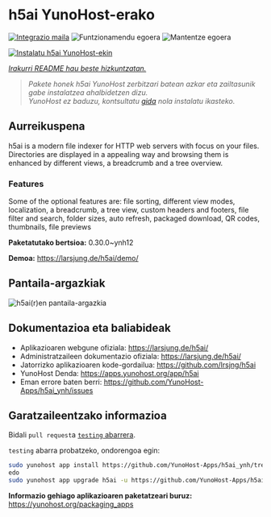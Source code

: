 <!--
Ohart ongi: README hau automatikoki sortu da <https://github.com/YunoHost/apps/tree/master/tools/readme_generator>ri esker
EZ editatu eskuz.
-->

# h5ai YunoHost-erako

[![Integrazio maila](https://dash.yunohost.org/integration/h5ai.svg)](https://ci-apps.yunohost.org/ci/apps/h5ai/) ![Funtzionamendu egoera](https://ci-apps.yunohost.org/ci/badges/h5ai.status.svg) ![Mantentze egoera](https://ci-apps.yunohost.org/ci/badges/h5ai.maintain.svg)

[![Instalatu h5ai YunoHost-ekin](https://install-app.yunohost.org/install-with-yunohost.svg)](https://install-app.yunohost.org/?app=h5ai)

*[Irakurri README hau beste hizkuntzatan.](./ALL_README.md)*

> *Pakete honek h5ai YunoHost zerbitzari batean azkar eta zailtasunik gabe instalatzea ahalbidetzen dizu.*  
> *YunoHost ez baduzu, kontsultatu [gida](https://yunohost.org/install) nola instalatu ikasteko.*

## Aurreikuspena

h5ai is a modern file indexer for HTTP web servers with focus on your files. Directories are displayed in a appealing way and browsing them is enhanced by different views, a breadcrumb and a tree overview.

### Features

Some of the optional features are: file sorting, different view modes, localization, a breadcrumb, a tree view, custom headers and footers, file filter and search, folder sizes, auto refresh, packaged download, QR codes, thumbnails, file previews


**Paketatutako bertsioa:** 0.30.0~ynh12

**Demoa:** <https://larsjung.de/h5ai/demo/>

## Pantaila-argazkiak

![h5ai(r)en pantaila-argazkia](./doc/screenshots/screenshot.jpg)

## Dokumentazioa eta baliabideak

- Aplikazioaren webgune ofiziala: <https://larsjung.de/h5ai/>
- Administratzaileen dokumentazio ofiziala: <https://larsjung.de/h5ai/>
- Jatorrizko aplikazioaren kode-gordailua: <https://github.com/lrsjng/h5ai>
- YunoHost Denda: <https://apps.yunohost.org/app/h5ai>
- Eman errore baten berri: <https://github.com/YunoHost-Apps/h5ai_ynh/issues>

## Garatzaileentzako informazioa

Bidali `pull request`a [`testing` abarrera](https://github.com/YunoHost-Apps/h5ai_ynh/tree/testing).

`testing` abarra probatzeko, ondorengoa egin:

```bash
sudo yunohost app install https://github.com/YunoHost-Apps/h5ai_ynh/tree/testing --debug
edo
sudo yunohost app upgrade h5ai -u https://github.com/YunoHost-Apps/h5ai_ynh/tree/testing --debug
```

**Informazio gehiago aplikazioaren paketatzeari buruz:** <https://yunohost.org/packaging_apps>
